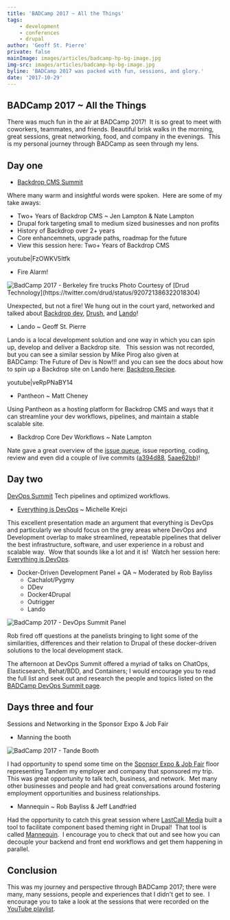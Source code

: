 ```yaml
---
title: 'BADCamp 2017 ~ All the Things'
tags:
    - development
    - conferences
    - drupal
author: 'Geoff St. Pierre'
private: false
mainImage: images/articles/badcamp-hp-bg-image.jpg
img-src: images/articles/badcamp-hp-bg-image.jpg
byline: 'BADCamp 2017 was packed with fun, sessions, and glory.'
date: '2017-10-29'
---
```


BADCamp 2017 ~ All the Things
-----------------------------

There was much fun in the air at BADCamp 2017!  It is so great to meet with coworkers, teammates, and friends. Beautiful brisk walks in the morning, great sessions, great networking, food, and company in the evenings.  This is my personal journey through BADCamp as seen through my lens.

Day one
-------

* [Backdrop CMS Summit](https://2017.badcamp.net/event/summit/backdrop-cms-summit)

Where many warm and insightful words were spoken.  Here are some of my take aways:

  * Two+ Years of Backdrop CMS ~ Jen Lampton & Nate Lampton
  * Drupal fork targeting small to medium sized businesses and non profits
  * History of Backdrop over 2+ years
  * Core enhancemnets, upgrade paths, roadmap for the future
  * View this session here: Two+ Years of Backdrop CMS

<div class="center-youtube-vid">
youtube|FzOWKV5Itfk
</div>

  * Fire Alarm!

<img src="/images/articles/drud-firetrucks-badcamp2017croped.jpg" alt="BadCamp 2017 - Berkeley fire trucks "/>
Photo Courtesy of [Drud Technology](https://twitter.com/drud/status/920721386322018304)

Unexpected, but not a fire!
We hung out in the court yard, networked and talked about [Backdrop dev](https://github.com/backdrop/backdrop-issues/issues), [Drush](https://github.com/backdrop-contrib/drush), and [Lando](https://docs.devwithlando.io)!

* Lando ~ Geoff St. Pierre

Lando is a local development solution and one way in which you can spin up, develop and deliver a Backdrop site.  
This session was not recorded, but you can see a similar session by Mike Pirog also given at BADCamp: The Future of Dev is Now!!! and you can see the docs about how to spin up a Backdrop site on Lando here: [Backdrop Recipe](https://docs.devwithlando.io/tutorials/backdrop.html).
<div class="center-youtube-vid">
youtube|veRpPNaBY14
</div>

* Pantheon ~ Matt Cheney

Using Pantheon as a hosting platform for Backdrop CMS and ways that it can streamline your dev workflows, pipelines, and maintain a stable scalable site.

* Backdrop Core Dev Workflows ~ Nate Lampton

Nate gave a great overview of the [issue queue](https://github.com/backdrop/backdrop-issues/issues), issue reporting, coding, review and even did a couple of live commits ([a394d88](https://github.com/backdrop/backdrop/commit/a394d885ccc4cf633cc3be8d54d8d51ac8c12de9), [5aae62bb](https://github.com/backdrop/backdrop/commit/5aae62bbd0fae797c2a10953e4450f6953832313))!

Day two
-------

[DevOps Summit](https://2017.badcamp.net/event/summit/devops-summit) Tech pipelines and optimized workflows.

* [Everything is DevOps](https://videocast.nih.gov/summary.asp?Live=24916&bhcp=1) ~ Michelle Krejci

This excellent presentation made an argument that everything is DevOps and particularly we should focus on the grey areas where DevOps and Development overlap to make streamlined, repeatable pipelines that deliver the best infrastructure, software, and user experience in a robust and scalable way.  Wow that sounds like a lot and it is!  Watch her session here: [Everything is DevOps](https://videocast.nih.gov/summary.asp?Live=24916&bhcp=1).

* Docker-Driven Development Panel + QA ~ Moderated by Rob Bayliss
  * Cachalot/Pygmy
  * DDev
  * Docker4Drupal
  * Outrigger
  * Lando

<img src="/images/articles/docker-dev-panel-cropped.jpg" alt="BadCamp 2017 - DevOps Summit Panel" />

Rob fired off questions at the panelists bringing to light some of the similarities, differences and their relation to Drupal of these docker-driven solutions to the local development stack.

The afternoon at DevOps Summit offered a myriad of talks on ChatOps, Elasticsearch, Behat/BDD, and Containers; I would encourage you to read the full list and seek out and research the people and topics listed on the [BADCamp DevOps Summit page](https://2017.badcamp.net/event/summit/devops-summit).

Days three and four
-------------------

Sessions and Networking in the Sponsor Expo & Job Fair

* Manning the booth

<img src="/images/articles/tandem-booth-badcamp2017.jpg" alt="BadCamp 2017 - Tande Booth" />

I had opportunity to spend some time on the [Sponsor Expo & Job Fair](https://2017.badcamp.net/sponsors) floor representing Tandem my employer and company that sponsored my trip.  This was great opportunity to talk tech, business, and network.  Met many other businesses and people and had great conversations around fostering employment opportunities and business relationships.

* Mannequin ~ Rob Bayliss & Jeff Landfried

Had the opportunity to catch this great session where [LastCall Media](https://lastcallmedia.com) built a tool to facilitate component based theming right in Drupal!  That tool is called [Mannequin](https://mannequin.io/).  I encourage you to check that out and see how you can decouple your backend and front end workflows and get them happening in parallel.

Conclusion
----------

This was my journey and perspective through BADCamp 2017; there were many, many sessions, people and experiences that I didn't get to see.  I encourage you to take a look at the sessions that were recorded on the [YouTube playlist](https://www.youtube.com/playlist?list=PLY-mQxqgVZ1wrwNa86_smHF8TTS34CNW4).
